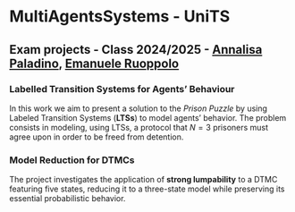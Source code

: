 # MultiAgentsSystems - UniTS
## Exam projects - Class 2024/2025 - [Annalisa Paladino](mailto:annalisa.paladino@studenti.units.it), [Emanuele Ruoppolo](mailto:emanuele.ruoppolo@studenti.units.it)

### Labelled Transition Systems for Agents’ Behaviour
In this work we aim to present a solution to the *Prison Puzzle* by using Labeled Transition Systems (**LTSs**) to model agents’ behavior. The problem consists in modeling,  using LTSs, a protocol that $N=3$ prisoners must agree upon in order to be freed from detention.

### Model Reduction for DTMCs

The project investigates the application of **strong lumpability** to a DTMC featuring five states, reducing it to a three-state model while preserving its essential probabilistic behavior.

